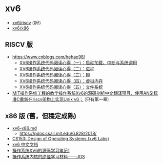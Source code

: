 # xv6

* [xv6/riscv](riscv) (新!)
* [xv6/x86](x86)

## RISCV 版

* https://www.cnblogs.com/hehao98/
    * [XV6操作系统代码阅读心得（一）：启动加载、中断与系统调用](https://www.cnblogs.com/hehao98/p/10603037.html)
    * [XV6操作系统代码阅读心得（二）：进程](https://www.cnblogs.com/hehao98/p/10603045.html)
    * [XV6操作系统代码阅读心得（三）：锁](https://www.cnblogs.com/hehao98/p/10678493.html)
    * [XV6操作系统代码阅读心得（四）：虚拟内存](https://www.cnblogs.com/hehao98/p/10683588.html)
    * [XV6操作系统代码阅读心得（五）：文件系统](https://www.cnblogs.com/hehao98/p/10953777.html)
* [MIT操作系统工程的教学操作系统Xv6的源码剖析中文翻译项目，使用ANSI标准C重新在riscv架构上实现Unix v6；](https://github.com/deyuhua/xv6-book-chinese) (只有第一章)


## x86 版 (舊，但穩定成熟)

* [xv6-x86.md](doc/xv6-x86.md)
    * https://pdos.csail.mit.edu/6.828/2018/
* [CS153: Design of Operating Systems (xv6 Labs)](https://www.cs.ucr.edu/~csong/cs153/19f/index.html)
* [xv6 中文文档](https://www.bookstack.cn/read/xv6-chinese/README.md)
* [操作系统XV6的源码学习笔记1](https://www.jianshu.com/p/db88ea840e66)
* [操作系统内核的绝佳学习材料——JOS](https://blog.csdn.net/dc_726/article/details/51738168)

